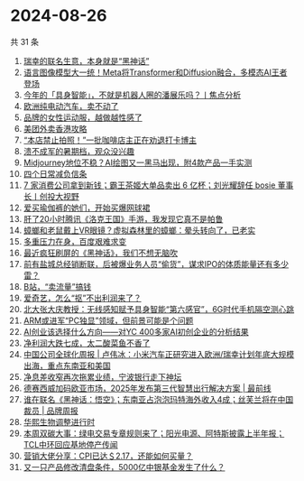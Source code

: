 # 2024-08-26

共 31 条

<!-- BEGIN 36KR -->
<!-- 最后更新时间 2024-08-26 04:15:40 +0800 -->
1. [瑞幸的联名生意，本身就是“黑神话”](https://36kr.com/p/2920201734544777)
1. [语言图像模型大一统！Meta将Transformer和Diffusion融合，多模态AI王者登场](https://36kr.com/p/2920894030486151)
1. [今年的「具身智能」，不就是机器人圈的潘展乐吗？丨焦点分析](https://36kr.com/p/2918107722210176)
1. [欧洲纯电动汽车，卖不动了](https://36kr.com/p/2920923223399043)
1. [品牌的女性运动服，越做越性感了](https://36kr.com/p/2920227840301956)
1. [美团外卖香港攻略](https://36kr.com/p/2920323813317251)
1. [“本店禁止拍照！”一批咖啡店主正在劝退打卡博主](https://36kr.com/p/2920897536383618)
1. [溃不成军的暑期档，观众没兴趣](https://36kr.com/p/2920191979330435)
1. [Midjourney地位不稳？AI绘图又一黑马出现，附4款产品一手实测](https://36kr.com/p/2921058896403075)
1. [四个日常减负信条](https://36kr.com/p/2921110719060616)
1. [7 家消费公司拿到新钱；霸王茶姬大单品卖出 6 亿杯；刘光耀辞任 bosie 董事长丨创投大视野](https://36kr.com/p/2919460733966978)
1. [爱买瑜伽裤的她们，开始买爆网球裙](https://36kr.com/p/2919994228103814)
1. [肝了20小时腾讯《洛克王国》手游，我发现它真不是帕鲁](https://36kr.com/p/2920331252358021)
1. [蟑螂和老鼠戴上VR眼镜？虚拟森林里的蟑螂：晕头转向了，已老实](https://36kr.com/p/2920726122551936)
1. [多重压力在身，百度艰难求变](https://36kr.com/p/2920046566923136)
1. [最近疯狂刷屏的《黑神话》，我们不想无脑吹](https://36kr.com/p/2920873319291525)
1. [前有盐城总经销断联，后被爆业务人员“偷货”，谋求IPO的体质能量还有多少雷？](https://36kr.com/p/2920921062775433)
1. [B站，“卖流量”搞钱](https://36kr.com/p/2920088526199941)
1. [爱奇艺，怎么“抠”不出利润来了？](https://36kr.com/p/2920579069205896)
1. [北大张大庆教授：无线感知赋予具身智能“第六感官”，6G时代手机隔空测心跳](https://36kr.com/p/2920208788020105)
1. [ARM或进军“PC独显”领域，但前景可能是个问题](https://36kr.com/p/2919992715254409)
1. [AI创业该选择什么方向——对YC 400多家AI初创企业的分析结果](https://36kr.com/p/2911807627729539)
1. [净利润大跌七成，太二酸菜鱼不香了](https://36kr.com/p/2919699851074180)
1. [中国公司全球化周报 | 卢伟冰：小米汽车正研究进入欧洲/瑞幸计划年底大规模出海，重点东南亚和美国](https://36kr.com/p/2920091721194370)
1. [净息差收窄再次拖累业绩，宁波银行走下神坛](https://36kr.com/p/2920771762052227)
1. [德赛西威加码欧亚市场，2025年发布第三代智慧出行解决方案 | 最前线](https://36kr.com/p/2920030982920832)
1. [谁在联名《黑神话：悟空》；东南亚占泡泡玛特海外收入4成；丝芙兰将在中国裁员 | 品牌周报](https://36kr.com/p/2919522886539904)
1. [华熙生物调整进行时](https://36kr.com/p/2920098743016326)
1. [本周双碳大事：绿电交易专章规则来了；阳光电源、阿特斯披露上半年报；TCL中环回应基地停产传闻](https://36kr.com/p/2920106858158728)
1. [营销大佬分享：CPI已达＄2.17，还能如何买量？](https://36kr.com/p/2920876445637251)
1. [又一只产品修改清盘条件，5000亿中银基金发生了什么？](https://36kr.com/p/2919940430125956)
<!-- END 36KR -->